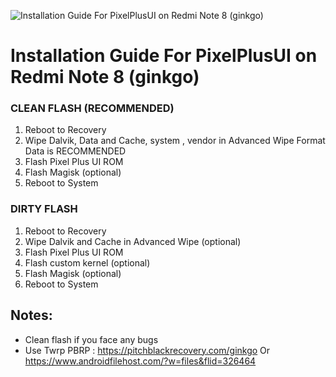 ![Installation Guide For PixelPlusUI on Redmi Note 8 (ginkgo)](https://i.imgur.com/pmZkslu.png "Installation")

# Installation Guide For PixelPlusUI on Redmi Note 8 (ginkgo)

### CLEAN FLASH (RECOMMENDED)
1. Reboot to Recovery
2. Wipe Dalvik, Data and Cache, system , vendor in Advanced Wipe
   Format Data is RECOMMENDED
3. Flash Pixel Plus UI ROM
4. Flash Magisk (optional)
5. Reboot to System

### DIRTY FLASH
1. Reboot to Recovery
2. Wipe Dalvik and Cache in Advanced Wipe (optional)
3. Flash Pixel Plus UI ROM
4. Flash custom kernel (optional)
5. Flash Magisk (optional)
6. Reboot to System

## Notes:
- Clean flash if you face any bugs
- Use Twrp PBRP : https://pitchblackrecovery.com/ginkgo
Or https://www.androidfilehost.com/?w=files&flid=326464
